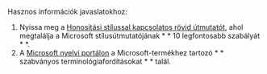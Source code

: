 Hasznos információk javaslatokhoz:
1. Nyissa meg a [Honosítási stílussal kapcsolatos rövid útmutatót](https://docs.microsoft.com/Globalization/localization/styleguides), ahol megtalálja a Microsoft stílusútmutatójának * * 10 legfontosabb szabályát * *.
2. A [Microsoft nyelvi portálon](https://www.microsoft.com/Language) a Microsoft-termékhez tartozó * * szabványos terminológiafordításokat * * talál.

